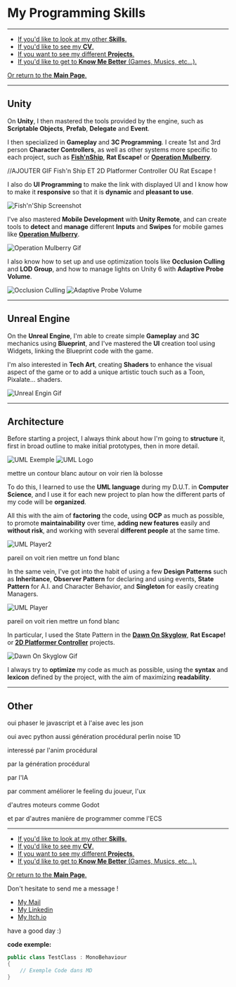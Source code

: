 
# My Programming Skills

***

- [If you'd like to look at my other **Skills**.](MySkills.md)
- [If you'd like to see my **CV**.](../Documents/AussantMarin(cvTemp).pdf)
- [If you want to see my different **Projects**.](../Projects/MyProjects.md)
- [If you'd like to get to **Know Me Better** (Games, Musics, etc...).](../WhatILike/WhatILike.md)

[Or return to the **Main Page**.](../README.md)

***

## Unity

On **Unity**, I then mastered the tools provided by the engine, such as **Scriptable Objects**, **Prefab**, **Delegate** and **Event**.

I then specialized in **Gameplay** and **3C Programming**. I create 1st and 3rd person **Character Controllers**, as well as other systems more specific to each project, such as [**Fish'nShip**](https://alanoixdecocow.itch.io/fish-n-ship), **Rat Escape!** or [**Operation Mulberry**](https://john-gd.itch.io/ps3).

//AJOUTER GIF Fish'n Ship ET 2D Platformer Controller OU Rat Escape !

I also do **UI Programming** to make the link with displayed UI and I know how to make it **responsive** so that it is **dynamic** and **pleasant to use**.

![Fish'n'Ship Screenshot](../Documents/Pictures/fishNShip.png)

I've also mastered **Mobile Development** with **Unity Remote**, and can create tools to **detect** and **manage** different **Inputs** and **Swipes** for mobile games like [**Operation Mulberry**](https://john-gd.itch.io/ps3).

![Operation Mulberry Gif](../Documents/Gifs/OperationMulberry.gif)

I also know how to set up and use optimization tools like **Occlusion Culling** and **LOD Group**, and how to manage lights on Unity 6 with **Adaptive Probe Volume**.

![Occlusion Culling](../Documents/Pictures/OcclusionCulling.png)
![Adaptive Probe Volume](../Documents/Pictures/APV.png)

***

## Unreal Engine

On the **Unreal Engine**, I'm able to create simple **Gameplay** and **3C** mechanics using **Blueprint**, and I've mastered the **UI** creation tool using Widgets, linking the Blueprint code with the game.

I'm also interested in **Tech Art**, creating **Shaders** to enhance the visual aspect of the game or to add a unique artistic touch such as a Toon, Pixalate... shaders.

![Unreal Engin Gif](../Documents/Gifs/unrealEngine.gif)

***

## Architecture

Before starting a project, I always think about how I'm going to **structure** it, first in broad outline to make initial prototypes, then in more detail.

![UML Exemple](../Documents/Pictures/umlExemple.png)
![UML Logo](../Documents/Pictures/UML_logo.gif)

mettre un contour blanc autour on voir rien là bolosse


To do this, I learned to use the **UML language** during my D.U.T. in **Computer Science**, and I use it for each new project to plan how the different parts of my code will be **organized**.

All this with the aim of **factoring** the code, using **OCP** as much as possible, to promote **maintainability** over time, **adding new features** easily and **without risk**, and working with several **different people** at the same time.

![UML Player2](../Documents/Pictures/playerUml2.png)

pareil on voit rien mettre un fond blanc

In the same vein, I've got into the habit of using a few **Design Patterns** such as **Inheritance**, **Observer Pattern** for declaring and using events, **State Pattern** for A.I. and Character Behavior, and **Singleton** for easily creating Managers.

![UML Player](../Documents/Pictures/playerUml.png)

pareil on voit rien mettre un fond blanc

In particular, I used the State Pattern in the [**Dawn On Skyglow**](../Projects/Dawn%20on%20Skyglow/DawnOnSkyglow.md), **Rat Escape!** or [**2D Platformer Controller**](../Projects/Other%20Projects/2D%20Platformer%20Controller/2dPlatformerController.md) projects.

![Dawn On Skyglow Gif](../Documents/Gifs/dawnOnSkyglowGif.gif)

I always try to **optimize** my code as much as possible, using the **syntax** and **lexicon** defined by the project, with the aim of maximizing **readability**.

***

## Other

oui phaser le javascript et à l'aise avec les json

oui avec python aussi génération procédural perlin noise 1D

interessé par l'anim procédural

par la génération procédural

par l'IA

par comment améliorer le feeling du joueur, l'ux

d'autres moteurs comme Godot

et par d'autres manière de programmer comme l'ECS

***

- [If you'd like to look at my other **Skills**.](MySkills.md)
- [If you'd like to see my **CV**.](../Documents/AussantMarin(cvTemp).pdf)
- [If you want to see my different **Projects**.](../Projects/MyProjects.md)
- [If you'd like to get to **Know Me Better** (Games, Musics, etc...).](../WhatILike/WhatILike.md)

[Or return to the **Main Page**.](../README.md)

Don't hesitate to send me a message !

* [My Mail](mailto:marin.aussant@gmail.com)
* [My Linkedin](https://www.linkedin.com/in/marin-aussant-623254229/)
* [My Itch.io](https://marinaussant.itch.io/)

have a good day :)

**code exemple:**
```C#
public class TestClass : MonoBehaviour
{
    // Exemple Code dans MD
}
```    

